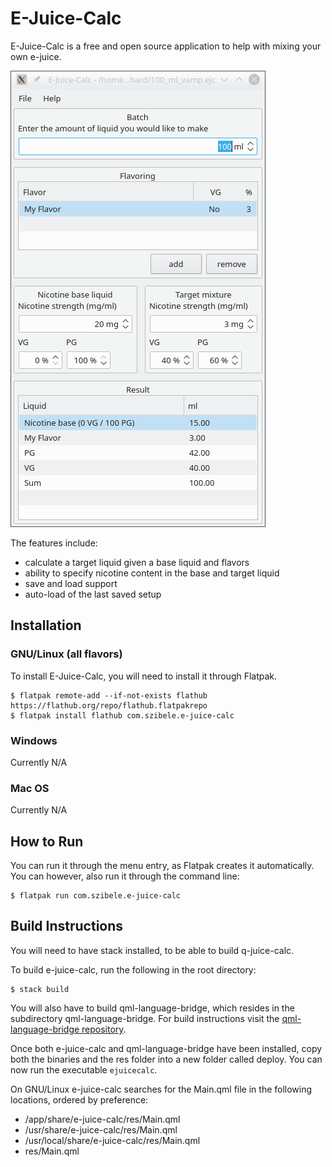 # E-Juice-Calc

E-Juice-Calc is a free and open source application to help with mixing your own e-juice.

![Alt text](/res/Screenshot_1.png?raw=true "The main window of e-juice-calc.")

The features include:

* calculate a target liquid given a base liquid and flavors
* ability to specify nicotine content in the base and target liquid
* save and load support
* auto-load of the last saved setup

## Installation

### GNU/Linux (all flavors)

To install E-Juice-Calc, you will need to install it through Flatpak.

```
$ flatpak remote-add --if-not-exists flathub https://flathub.org/repo/flathub.flatpakrepo
$ flatpak install flathub com.szibele.e-juice-calc
```

### Windows

Currently N/A

### Mac OS

Currently N/A

## How to Run

You can run it through the menu entry, as Flatpak creates it automatically.
You can however, also run it through the command line:

```
$ flatpak run com.szibele.e-juice-calc
```

## Build Instructions

You will need to have stack installed, to be able to build q-juice-calc.

To build e-juice-calc, run the following in the root directory:
```
$ stack build
```

You will also have to build qml-language-bridge, which resides in the subdirectory qml-language-bridge.
For build instructions visit the <a href="https://gitlab.com/rszibele/qml-language-bridge">qml-language-bridge repository</a>.

Once both e-juice-calc and qml-language-bridge have been installed, copy both the binaries
and the res folder into a new folder called deploy. You can now run the executable `ejuicecalc`.

On GNU/Linux e-juice-calc searches for the Main.qml file in the following locations, ordered by preference:
* /app/share/e-juice-calc/res/Main.qml
* /usr/share/e-juice-calc/res/Main.qml
* /usr/local/share/e-juice-calc/res/Main.qml
* res/Main.qml
